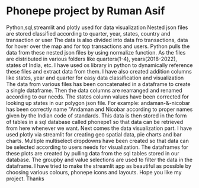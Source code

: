# Phonepe project by Ruman Asif
Python,sql,streamlit and plotly used for data visualization
Nested json files are stored classified according to quarter, year, states, country and transaction or user
The data is also divided into data fro transactions, data for hover over the map and for top transactions and users.
Python pulls the data from these nested json files by using normalize function.
As the files are distributed in various folders like quarters(1-4), years(2018-2022), states of India, etc. I have used os library in python to dynamically reference these files and extract data from them.
I have also created addition columns like states, year and quarter for easy data classification and visualization
The data from various files has been concatenated in a dataframe to create a single dataframe.
Then the data columns are rearranged and renamed according to our needs.
The states column values have been corrected for looking up states in our polygon json file. For example: andaman-&-nicobar has been correctly name "Andaman and Nicobar according to proper names given by the Indian code of standards.
This data is then stored in the form of tables in a sql database called phonepe1 so that data can be retrieved from here whenever we want.
Next comes the data visualization part. I have used plotly via streamlit for creating geo spatial data, pie charts and bar charts.
Multiple multiselect dropdowns have been created so that data can be selected according to users needs for visualization.
The dataframes for these plots are created by pulling data from the sql tables stored in our database.
The groupby and value selections are used to filter the data in the dataframe.
I have tried to make the streamlit app as beautiful as possible by choosing various colours, phonepe icons and layouts.
Hope you like my project. Thanks
